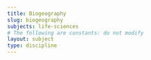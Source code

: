 ```yaml
---
title: Biogeography
slug: biogeography
subjects: life-sciences
# The following are constants: do not modify
layout: subject
type: discipline
---
```

